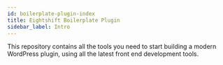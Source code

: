 ```yaml
---
id: boilerplate-plugin-index
title: Eightshift Boilerplate Plugin
sidebar_label: Intro
---
```


This repository contains all the tools you need to start building a modern WordPress plugin, using all the latest front end development tools.

